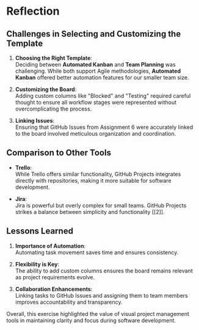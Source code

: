 # Reflection

## Challenges in Selecting and Customizing the Template

1. **Choosing the Right Template**:  
   Deciding between **Automated Kanban** and **Team Planning** was challenging. While both support Agile methodologies, **Automated Kanban** offered better automation features for our smaller team size.

2. **Customizing the Board**:  
   Adding custom columns like "Blocked" and "Testing" required careful thought to ensure all workflow stages were represented without overcomplicating the process.

3. **Linking Issues**:  
   Ensuring that GitHub Issues from Assignment 6 were accurately linked to the board involved meticulous organization and coordination.

## Comparison to Other Tools

- **Trello**:  
  While Trello offers similar functionality, GitHub Projects integrates directly with repositories, making it more suitable for software development.

- **Jira**:  
  Jira is powerful but overly complex for small teams. GitHub Projects strikes a balance between simplicity and functionality [[2]].

## Lessons Learned

1. **Importance of Automation**:  
   Automating task movement saves time and ensures consistency.

2. **Flexibility is Key**:  
   The ability to add custom columns ensures the board remains relevant as project requirements evolve.

3. **Collaboration Enhancements**:  
   Linking tasks to GitHub Issues and assigning them to team members improves accountability and transparency.

Overall, this exercise highlighted the value of visual project management tools in maintaining clarity and focus during software development.
